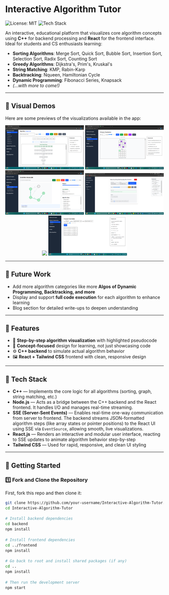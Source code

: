 # Interactive Algorithm Tutor

![License: MIT](https://img.shields.io/badge/License-MIT-green.svg)
![Tech Stack](https://img.shields.io/badge/Stack-C++%20%7C%20React-blue)

An interactive, educational platform that visualizes core algorithm concepts using **C++** for backend processing and **React** for the frontend interface. Ideal for students and CS enthusiasts learning:

- **Sorting Algorithms**: Merge Sort, Quick Sort, Bubble Sort, Insertion Sort, Selection Sort, Radix Sort, Counting Sort  
- **Greedy Algorithms**: Dijkstra's, Prim's, Kruskal's  
- **String Matching**: KMP, Rabin-Karp  
- **Backtracking**: Nqueen, Hamiltonian Cycle  
- **Dynamic Programming**: Fibonacci Series, Knapsack  
- *(...with more to come!)*

---

## 📸 Visual Demos

Here are some previews of the visualizations available in the app:

<p align="center">
  <img src="./Frontend/src/assets/Screenshot 2025-05-07 111518.png" width="250" />
  <img src="./Frontend/src/assets/Screenshot 2025-05-07 111940.png" width="250" />
  <br/>
  <img src="./Frontend/src/assets/Screenshot 2025-05-07 112233.png" width="250" />
  <img src="./Frontend/src/assets/Screenshot 2025-05-09 135411.png" width="250" />
  <img src="./mnt/data/4300461e-8ef4-4417-986b-38f149ec874c.png" width="250" />
  <img src="./Frontend/src/assets/Screenshot 2025-05-07 111755.png" width="250" />
</p>

---

## 🔭 Future Work

- Add more algorithm categories like more **Algos of Dynamic Programming, Backtracking, and more**
- Display and support **full code execution** for each algorithm to enhance learning
- Blog section for detailed write-ups to deepen understanding

---

## 🌟 Features

- 🎥 **Step-by-step algorithm visualization** with highlighted pseudocode
- 🧠 **Concept-focused** design for learning, not just showcasing code
- ⚙️ **C++ backend** to simulate actual algorithm behavior
- 🖼️ **React + Tailwind CSS** frontend with clean, responsive design

---

## 🧰 Tech Stack

- **C++** — Implements the core logic for all algorithms (sorting, graph, string matching, etc.)
- **Node.js** — Acts as a bridge between the C++ backend and the React frontend. It handles I/O and manages real-time streaming.
- **SSE (Server-Sent Events)** — Enables real-time one-way communication from server to frontend. The backend streams JSON-formatted algorithm steps (like array states or pointer positions) to the React UI using SSE via `EventSource`, allowing smooth, live visualizations.
- **React.js** — Renders an interactive and modular user interface, reacting to SSE updates to animate algorithm behavior step-by-step
- **Tailwind CSS** — Used for rapid, responsive, and clean UI styling

---

## 🚀 Getting Started

### 1️⃣ Fork and Clone the Repository

First, fork this repo and then clone it:

```bash
git clone https://github.com/your-username/Interactive-Algorithm-Tutor.git
cd Interactive-Algorithm-Tutor

# Install backend dependencies
cd backend
npm install

# Install frontend dependencies
cd ../frontend
npm install

# Go back to root and install shared packages (if any)
cd ..
npm install

# Then run the development server
npm start
